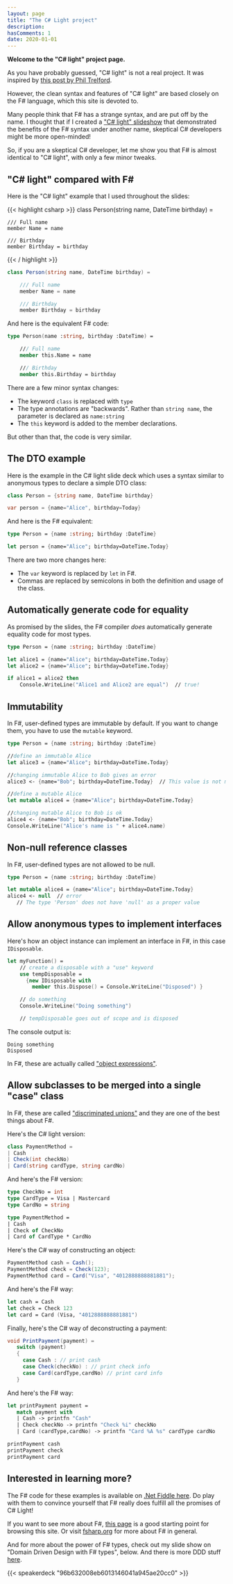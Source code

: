 ```yaml
---
layout: page
title: "The C# Light project"
description:
hasComments: 1
date: 2020-01-01
---
```


**Welcome to the "C# light" project page.**

As you have probably guessed, "C# light" is not a real project.  It was inspired by [this post by Phil Trelford](http://www.trelford.com/blog/post/LighterCSharp.aspx).

However, the clean syntax and features of "C# light" are based closely on the F# language, which this site is devoted to.

Many people think that F# has a strange syntax, and are put off by the name.
I thought that if I created a ["C# light" slideshow](http://www.slideshare.net/ScottWlaschin/c-light) that demonstrated the benefits of the F# syntax under another name,
skeptical C# developers might be more open-minded!

So, if you are a skeptical C# developer, let me show you that F# is almost identical to "C# light", with only a few minor tweaks.

## "C# light" compared with F# ##

Here is the "C# light" example that I used throughout the slides:

{{< highlight csharp >}}
class Person(string name, DateTime birthday) =

    /// Full name
    member Name = name

    /// Birthday
    member Birthday = birthday
{{< / highlight >}}

```csharp
class Person(string name, DateTime birthday) =

    /// Full name
    member Name = name

    /// Birthday
    member Birthday = birthday
```

And here is the equivalent F# code:

```fsharp
type Person(name :string, birthday :DateTime) =

    /// Full name
    member this.Name = name

    /// Birthday
    member this.Birthday = birthday
```

There are a few minor syntax changes:

* The keyword `class` is replaced with `type`
* The type annotations are "backwards". Rather than `string name`, the parameter is declared as `name:string`
* The `this` keyword is added to the member declarations.

But other than that, the code is very similar.

## The DTO example

Here is the example in the C# light slide deck which uses a syntax similar to anonymous types to declare a simple DTO class:

```csharp
class Person = {string name, DateTime birthday}

var person = {name="Alice", birthday=Today}
```

And here is the F# equivalent:

```fsharp
type Person = {name :string; birthday :DateTime}

let person = {name="Alice"; birthday=DateTime.Today}
```

There are two more changes here:

* The `var` keyword is replaced by `let` in F#.
* Commas are replaced by semicolons in both the definition and usage of the class.

## Automatically generate code for equality

As promised by the slides, the F# compiler *does* automatically generate equality code for most types.

```fsharp
type Person = {name :string; birthday :DateTime}

let alice1 = {name="Alice"; birthday=DateTime.Today}
let alice2 = {name="Alice"; birthday=DateTime.Today}

if alice1 = alice2 then
    Console.WriteLine("Alice1 and Alice2 are equal")  // true!
```


## Immutability

In F#, user-defined types are immutable by default.  If you want to change them, you have to use the `mutable` keyword.

```fsharp
type Person = {name :string; birthday :DateTime}

//define an immutable Alice
let alice3 = {name="Alice"; birthday=DateTime.Today}

//changing immutable Alice to Bob gives an error
alice3 <- {name="Bob"; birthday=DateTime.Today}  // This value is not mutable

//define a mutable Alice
let mutable alice4 = {name="Alice"; birthday=DateTime.Today}

//changing mutable Alice to Bob is ok
alice4 <- {name="Bob"; birthday=DateTime.Today}
Console.WriteLine("Alice's name is " + alice4.name)
```

## Non-null reference classes

In F#, user-defined types are not allowed to be null.

```fsharp
type Person = {name :string; birthday :DateTime}

let mutable alice4 = {name="Alice"; birthday=DateTime.Today}
alice4 <- null  // error
   // The type 'Person' does not have 'null' as a proper value
```


## Allow anonymous types to implement interfaces

Here's how an object instance can implement an interface in F#, in this case `IDisposable`.

```fsharp
let myFunction() =
    // create a disposable with a "use" keyword
    use tempDisposable =
      {new IDisposable with
        member this.Dispose() = Console.WriteLine("Disposed") }

    // do something
    Console.WriteLine("Doing something")

    // tempDisposable goes out of scope and is disposed
```

The console output is:

```text
Doing something
Disposed
```

In F#, these are actually called ["object expressions"](/posts/object-expressions/).

## Allow subclasses to be merged into a single "case" class

In F#, these are called ["discriminated unions"](/posts/discriminated-unions/) and they are one of the
best things about F#.

Here's the C# light version:

```csharp
class PaymentMethod =
| Cash
| Check(int checkNo)
| Card(string cardType, string cardNo)
```

And here's the F# version:

```fsharp
type CheckNo = int
type CardType = Visa | Mastercard
type CardNo = string

type PaymentMethod =
| Cash
| Check of CheckNo
| Card of CardType * CardNo
```

Here's the C# way of constructing an object:

```csharp
PaymentMethod cash = Cash();
PaymentMethod check = Check(123);
PaymentMethod card = Card("Visa", "4012888888881881");
```

And here's the F# way:

```fsharp
let cash = Cash
let check = Check 123
let card = Card (Visa, "4012888888881881")
```

Finally, here's the C# way of deconstructing a payment:

```csharp
void PrintPayment(payment) =
   switch (payment)
   {
     case Cash : // print cash
     case Check(checkNo) : // print check info
     case Card(cardType,cardNo) // print card info
   }
```

And here's the F# way:

```fsharp
let printPayment payment =
   match payment with
   | Cash -> printfn "Cash"
   | Check checkNo -> printfn "Check %i" checkNo
   | Card (cardType,cardNo) -> printfn "Card %A %s" cardType cardNo

printPayment cash
printPayment check
printPayment card
```

##  Interested in learning more?

The F# code for these examples is available on [.Net Fiddle here](https://dotnetfiddle.net/K1zs3W).
Do play with them to convince yourself that F# really does fulfill all the promises of C# Light!

If you want to see more about F#, [this page](/site-contents/) is a good starting point for browsing this site.
Or visit [fsharp.org](http://fsharp.org) for more about F# in general.

And for more about the power of F# types, check out my slide show on "Domain Driven Design with F# types", below. And there is more DDD stuff [here](/ddd/).

{{< speakerdeck "96b632008eb6013146041a945ae20cc0" >}}


